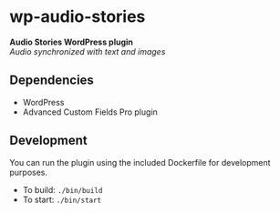 # wp-audio-stories

__Audio Stories WordPress plugin__  
*Audio synchronized with text and images*

## Dependencies

* WordPress
* Advanced Custom Fields Pro plugin

## Development

You can run the plugin using the included Dockerfile for development purposes.

* To build: `./bin/build`
* To start: `./bin/start`
